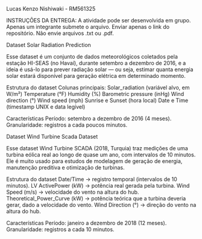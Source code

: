 Lucas Kenzo Nishiwaki - RM561325

INSTRUÇÕES DA ENTREGA:
A atividade pode ser desenvolvida em grupo.
Apenas um integrante submete o arquivo.
Enviar apenas o link do repositório. Não envie arquivos .txt ou .pdf.

Dataset Solar Radiation Prediction

Esse dataset é um conjunto de dados meteorológicos coletados pela estação HI-SEAS (no Havaí), durante setembro a dezembro de 2016,
e a ideia é usá-lo para prever radiação solar — ou seja, estimar quanta energia solar estará disponível para geração elétrica em determinado momento.

 Estrutura do dataset
Colunas principais:
Solar_radiation (variável alvo, em W/m²)
Temperature (°F)
Humidity (%)
Barometric pressure (inHg)
Wind direction (°)
Wind speed (mph)
Sunrise e Sunset (hora local)
Date e Time (timestamp UNIX e data legível)

 Características
Período: setembro a dezembro de 2016 (4 meses).
Granularidade: registros a cada poucos minutos.


Dataset Wind Turbine Scada Dataset

Esse dataset Wind Turbine SCADA (2018, Turquia) traz medições de uma turbina eólica real ao longo de quase um ano, com intervalos de 10 minutos. 
Ele é muito usado para estudos de modelagem de geração de energia, manutenção preditiva e otimização de turbinas.

 Estrutura do dataset
Date/Time → registro temporal (intervalos de 10 minutos).
LV ActivePower (kW) → potência real gerada pela turbina.
Wind Speed (m/s) → velocidade do vento na altura do hub.
Theoretical_Power_Curve (kW) → potência teórica que a turbina deveria gerar, dado a velocidade do vento.
Wind Direction (°) → direção do vento na altura do hub.

  Características
Período: janeiro a dezembro de 2018 (12 meses).
Granularidade: registros a cada 10 minutos.
